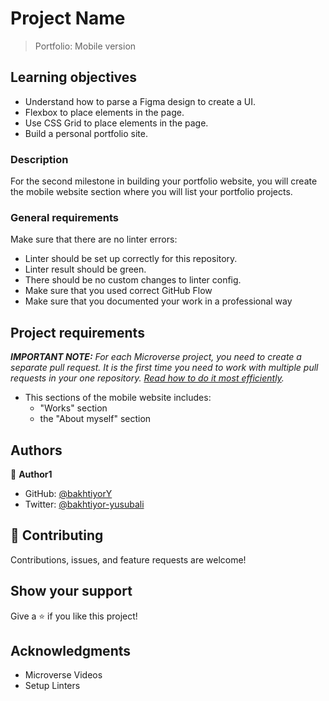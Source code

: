 # Project Name
> Portfolio: Mobile version

## Learning objectives
- Understand how to parse a Figma design to create a UI.
- Flexbox to place elements in the page.
- Use CSS Grid to place elements in the page.
- Build a personal portfolio site.

### Description
For the second milestone in building your portfolio website, you will create the mobile website section where you will list your portfolio projects.

### General requirements
Make sure that there are no linter errors:
- Linter should be set up correctly for this repository.
- Linter result should be green.
- There should be no custom changes to linter config.
- Make sure that you used correct GitHub Flow
- Make sure that you documented your work in a professional way

## Project requirements
_**IMPORTANT NOTE:** For each Microverse project, you need to create a separate pull request. It is the first time you need to work with multiple pull requests in your one repository. [Read how to do it most efficiently](https://github.com/microverseinc/curriculum-transversal-skills/blob/main/git-github/articles/multiple_pull_requests.md)._

- This sections of the mobile website includes:
  - "Works" section     
  - the "About myself" section 
   

## Authors
👤 **Author1**
- GitHub: [@bakhtiyorY](https://github.com/githubhandle)
- Twitter: [@bakhtiyor-yusubali](https://twitter.com/twitterhandle)

## 🤝 Contributing
Contributions, issues, and feature requests are welcome!

## Show your support
Give a ⭐️ if you like this project!

## Acknowledgments
- Microverse Videos
- Setup Linters
